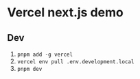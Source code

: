 # Vercel next.js demo

## Dev

1. `pnpm add -g vercel`
2. `vercel env pull .env.development.local`
3. `pnpm dev`
